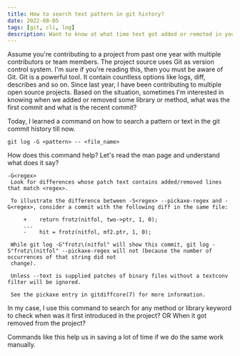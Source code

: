 ```yaml
---
title: How to search text pattern in git history? 
date: 2022-08-05
tags: [git, cli, log]
description: Want to know at what time text got added or remoted in your entire git history? 
---
```


Assume you're contributing to a project from past one year with multiple contributors or team members. The project source uses Git as version control system. I'm sure if you're reading this, then you must be aware of Git. Git is a powerful tool. It contain countless options like logs, diff, describes and so on. Since last year, I have been contributing to multiple open source projects. Based on the situation, sometimes I'm interested in knowing when we added or removed some library or method, what was the first commit and what is the recent commit?


Today, I learned a command on how to search a pattern or text in the git commit history till now.

```console
git log -G <pattern> -- <file_name>
```

How does this command help? Let's read the man page and understand what does it say?

```console
-G<regex>
 Look for differences whose patch text contains added/removed lines that match <regex>.

 To illustrate the difference between -S<regex> --pickaxe-regex and -G<regex>, consider a commit with the following diff in the same file:

     +    return frotz(nitfol, two->ptr, 1, 0);
     ...
     -    hit = frotz(nitfol, mf2.ptr, 1, 0);

 While git log -G"frotz\(nitfol" will show this commit, git log -S"frotz\(nitfol" --pickaxe-regex will not (because the number of occurrences of that string did not
 change).

 Unless --text is supplied patches of binary files without a textconv filter will be ignored.

 See the pickaxe entry in gitdiffcore(7) for more information.
```

In my case, I use this command to search for any method or library keyword to check when was it first introduced in the project? OR When it got removed from the project?

Commands like this help us in saving a lot of time if we do the same work manually. 

